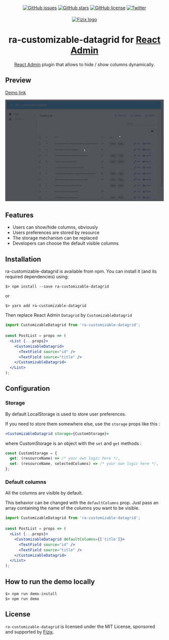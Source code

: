 
<div align="center">
  <div style="margin-bottom: 20px">


[![GitHub issues](https://img.shields.io/github/issues/fizix-io/ra-customizable-datagrid.svg)](https://github.com/fizix-io/ra-customizable-datagrid/issues)
[![GitHub stars](https://img.shields.io/github/stars/fizix-io/ra-customizable-datagrid.svg)](https://github.com/fizix-io/ra-customizable-datagrid/stargazers)
[![GitHub license](https://img.shields.io/github/license/fizix-io/ra-customizable-datagrid.svg)](https://github.com/fizix-io/ra-customizable-datagrid/blob/master/LICENSE)
[![Twitter](https://img.shields.io/twitter/url/https/github.com/fizix-io/ra-customizable-datagrid.svg?style=social)](https://twitter.com/intent/tweet?text=Wow:&url=https%3A%2F%2Fgithub.com%2Ffizix-io%2Fra-customizable-datagrid)

  </div>

  <a href="https://fizix.io" rel="noopener" target="_blank"><img width="70" src="https://s3.eu-central-1.amazonaws.com/fizix-assets/images/logos/fizix-logo-black.png" alt="Fizix logo"></a>
</div>

<h1 align="center">ra-customizable-datagrid for <a rel="noopener" target="_blank" href="https://github.com/marmelab/react-admin/">React Admin</a></h1>

<div align="center">

[React Admin](https://github.com/marmelab/react-admin/) plugin that allows to hide / show columns dynamically.

</div>


## Preview

<a href="https://fizix-io.github.io/ra-customizable-datagrid/" rel="noopener" target="_blank">Demo link</a>

<p align="center">
  <img width="800" src="./demo/demo.gif" alt="Demo">
</p>


## Features

* Users can show/hide columns, obviously
* Users preferences are stored by resource
* The storage mechanism can be replaced
* Developers can choose the default visible columns

## Installation

ra-customizable-datagrid is available from npm. You can install it (and its required dependencies) using:

```
$> npm install --save ra-customizable-datagrid
```
or
```
$> yarn add ra-customizable-datagrid
```

Then replace React Admin `Datagrid` by `CustomizableDatagrid`

```jsx
import CustomizableDatagrid from 'ra-customizable-datagrid';

const PostList = props => (
  <List {...props}>
    <CustomizableDatagrid>
      <TextField source="id" />
      <TextField source="title" />
    </CustomizableDatagrid>
  </List>
);
```

## Configuration

### Storage

By default LocalStorage is used to store user preferences.

If you need to store them somewhere else, use the `storage` props like this :

```jsx
<CustomizableDatagrid storage={CustomStorage}>
```

where CustomStorage is an object with the `set` and `get` methods :

```js
const CustomStorage = {
  get: (resourceName) => /* your own logic here */,
  set: (resourceName, selectedColumns) => /* your own logic here */,
};
```

### Default columns

All the columns are visible by default.

This behavior can be changed with the `defaultColumns` prop. Just pass an array containing the name of the columns you want to be visible.

```jsx
import CustomizableDatagrid from 'ra-customizable-datagrid';

const PostList = props => (
  <List {...props}>
    <CustomizableDatagrid defaultColumns={['title']}>
      <TextField source="id" />
      <TextField source="title" />
    </CustomizableDatagrid>
  </List>
);
```

## How to run the demo locally

```
$> npm run demo-install
$> npm run demo
```

## License

`ra-customizable-datagrid` is licensed under the MIT License, sponsored and supported by <a href="https://fizix.io/" rel="noopener" target="_blank">Fizix</a>.
